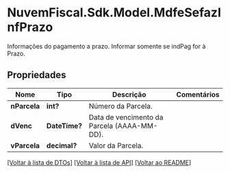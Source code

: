 # NuvemFiscal.Sdk.Model.MdfeSefazInfPrazo
Informações do pagamento a prazo.  Informar somente se indPag for à Prazo.

## Propriedades

Nome | Tipo | Descrição | Comentários
------------ | ------------- | ------------- | -------------
**nParcela** | **int?** | Número da Parcela. | 
**dVenc** | **DateTime?** | Data de vencimento da Parcela (AAAA-MM-DD). | 
**vParcela** | **decimal?** | Valor da Parcela. | 

[[Voltar à lista de DTOs]](../README.md#documentation-for-models) [[Voltar à lista de API]](../README.md#documentation-for-api-endpoints) [[Voltar ao README]](../README.md)

